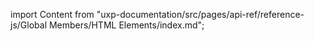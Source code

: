 
import Content from "uxp-documentation/src/pages/api-ref/reference-js/Global Members/HTML Elements/index.md";

<Content query="product=photoshop"/>

